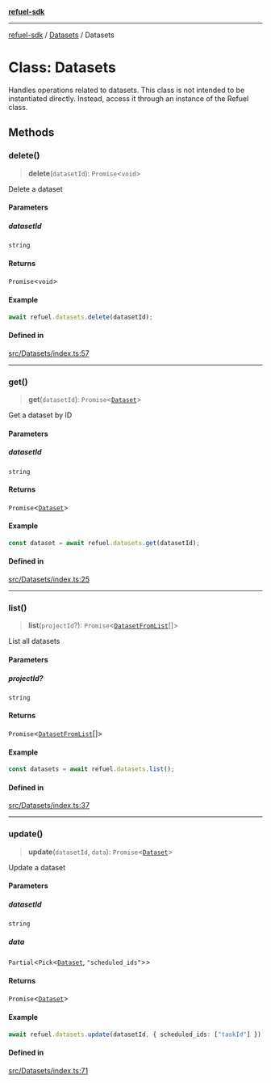 [**refuel-sdk**](../../README.md)

***

[refuel-sdk](../../modules.md) / [Datasets](../README.md) / Datasets

# Class: Datasets

Handles operations related to datasets.
This class is not intended to be instantiated directly.
Instead, access it through an instance of the Refuel class.

## Methods

### delete()

> **delete**(`datasetId`): `Promise`\<`void`\>

Delete a dataset

#### Parameters

##### datasetId

`string`

#### Returns

`Promise`\<`void`\>

#### Example

```ts
await refuel.datasets.delete(datasetId);
```

#### Defined in

[src/Datasets/index.ts:57](https://github.com/refuel-ai/refuel-sdk/blob/1b12f0442d5e4e331bc7d9e4f1f5828e99232382/src/Datasets/index.ts#L57)

***

### get()

> **get**(`datasetId`): `Promise`\<[`Dataset`](../../types/interfaces/Dataset.md)\>

Get a dataset by ID

#### Parameters

##### datasetId

`string`

#### Returns

`Promise`\<[`Dataset`](../../types/interfaces/Dataset.md)\>

#### Example

```ts
const dataset = await refuel.datasets.get(datasetId);
```

#### Defined in

[src/Datasets/index.ts:25](https://github.com/refuel-ai/refuel-sdk/blob/1b12f0442d5e4e331bc7d9e4f1f5828e99232382/src/Datasets/index.ts#L25)

***

### list()

> **list**(`projectId`?): `Promise`\<[`DatasetFromList`](../../types/interfaces/DatasetFromList.md)[]\>

List all datasets

#### Parameters

##### projectId?

`string`

#### Returns

`Promise`\<[`DatasetFromList`](../../types/interfaces/DatasetFromList.md)[]\>

#### Example

```ts
const datasets = await refuel.datasets.list();
```

#### Defined in

[src/Datasets/index.ts:37](https://github.com/refuel-ai/refuel-sdk/blob/1b12f0442d5e4e331bc7d9e4f1f5828e99232382/src/Datasets/index.ts#L37)

***

### update()

> **update**(`datasetId`, `data`): `Promise`\<[`Dataset`](../../types/interfaces/Dataset.md)\>

Update a dataset

#### Parameters

##### datasetId

`string`

##### data

`Partial`\<`Pick`\<[`Dataset`](../../types/interfaces/Dataset.md), `"scheduled_ids"`\>\>

#### Returns

`Promise`\<[`Dataset`](../../types/interfaces/Dataset.md)\>

#### Example

```ts
await refuel.datasets.update(datasetId, { scheduled_ids: ["taskId"] });
```

#### Defined in

[src/Datasets/index.ts:71](https://github.com/refuel-ai/refuel-sdk/blob/1b12f0442d5e4e331bc7d9e4f1f5828e99232382/src/Datasets/index.ts#L71)
